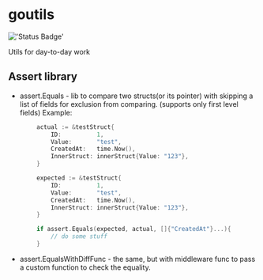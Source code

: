 # goutils
!['Status Badge'](https://github.com/incu6us/goutils/workflows/build/badge.svg)


Utils for day-to-day work

## Assert library
* assert.Equals - lib to compare two structs(or its pointer) with skipping a list of fields for exclusion from comparing.
(supports only first level fields)
Example:
```go
        actual := &testStruct{
            ID:          1,
			Value:       "test",
			CreatedAt:   time.Now(),
			InnerStruct: innerStruct{Value: "123"},
		}

        expected := &testStruct{
            ID:          1,
			Value:       "test",
			CreatedAt:   time.Now(),
			InnerStruct: innerStruct{Value: "123"},
		}

        if assert.Equals(expected, actual, []{"CreatedAt"}...){
            // do some stuff
        }           
```
* assert.EqualsWithDiffFunc - the same, but with middleware func to pass a custom function to check the equality.
